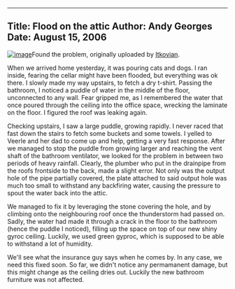 -----
Title:  Flood on the attic
Author: Andy Georges
Date: August 15, 2006
----







[![image](71E70470-5A0A-4C60-B247-85BBBB299302-1.jpg)](http://www.flickr.com/photos/itkovian/214961682/)Found
the problem, originally uploaded by
[Itkovian](http://www.flickr.com/people/itkovian/).


When we arrived home yesterday, it was pouring cats and dogs. I ran
inside, fearing the cellar might have been flooded, but everything was
ok there. I slowly made my way upstairs, to fetch a dry t-shirt. Passing
the bathroom, I noticed a puddle of water in the middle of the floor,
unconnected to any wall. Fear gripped me, as I remembered the water that
once poured through the ceiling into the office space, wrecking the
laminate on the floor. I figured the roof was leaking again.


Checking upstairs, I saw a large puddle, growing rapidly. I never raced
that fast down the stairs to fetch some buckets and some towels. I
yelled to Veerle and her dad to come up and help, getting a very fast
response. After we managed to stop the puddle from growing larger and
reaching the vent shaft of the bathroom ventilator, we looked for the
problem in between two periods of heavy rainfall. Clearly, the plumber
who put in the drainpipe from the roofs frontside to the back, made a
slight error. Not only was the output hole of the pipe partially
covered, the plate attached to said output hole was much too small to
withstand any backfiring water, causing the pressure to spout the water
back into the attic.


We managed to fix it by leveraging the stone covering the hole, and by
climbing onto the neighbouring roof once the thunderstorm had passed on.
Sadly, the water had made it through a crack in the floor to the
bathroom (hence the puddle I noticed), filling up the space on top of
our new shiny gyroc ceiling. Luckily, we used green gyproc, which is
supposed to be able to withstand a lot of humidity.


We'll see what the insurance guy says when he comes by. In any case, we
need this fixed soon. So far, we didn't notice any permamanent damage,
but this might change as the ceiling dries out. Luckily the new bathroom
furniture was not affected.





